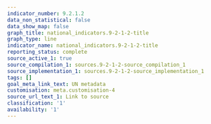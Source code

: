 ```yaml
---
indicator_number: 9.2.1.2
data_non_statistical: false
data_show_map: false
graph_title: national_indicators.9-2-1-2-title
graph_type: line
indicator_name: national_indicators.9-2-1-2-title
reporting_status: complete
source_active_1: true
source_compilation_1: sources.9-2-1-2-source_compilation_1
source_implementation_1: sources.9-2-1-2-source_implementation_1
tags: []
goal_meta_link_text: UN metadata
customisation: meta.customisation-4
source_url_text_1: Link to source
classification: '1'
availability: '1'
---
```

